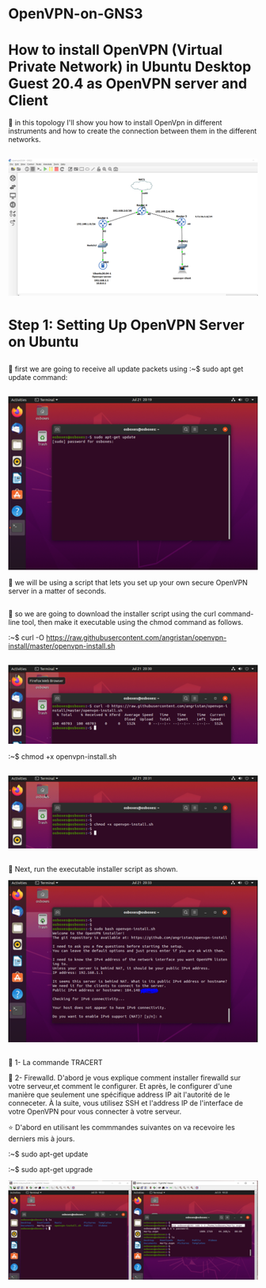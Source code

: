 # OpenVPN-on-GNS3
# How to install OpenVPN (Virtual Private Network) in Ubuntu Desktop Guest 20.4 as OpenVPN server and Client



:pushpin: in this topology I'll show you how to install OpenVpn in different instruments and how to create the connection between them in the different networks.

##
![image](images/1.1.PNG)


 # Step 1: Setting Up OpenVPN Server on Ubuntu
 ##
 :pushpin: first we are going to receive all update packets using :~$ sudo apt get update command:
 
 ##
 ![image](images/1.PNG)
 
 :pushpin: we will be using a script that lets you set up your own secure OpenVPN server in a matter of seconds. 
 ##
 :pushpin: so we are going to download the installer script using the curl command-line tool, then make it executable using the chmod command as follows.
 
 :~$ curl -O https://raw.githubusercontent.com/angristan/openvpn-install/master/openvpn-install.sh
##

##
![image](images/2.PNG)
 
 :~$ chmod +x openvpn-install.sh 
 
##
 ![image](images/3.PNG)
 
##

##
:pushpin: Next, run the executable installer script as shown.

![image](images/4.PNG) 
 
 
 
 
 
##
 
 :pushpin: 1- La commande TRACERT
 
 :pushpin: 2- Firewalld. D'abord je vous explique comment installer firewalld sur votre serveur,et comment le configurer. Et après, le configurer d'une manière que seulement une           spécifique address IP ait l'autorité de le conneceter. À la suite, vous utilisez SSH et l'address IP de l'interface de votre OpenVPN pour vous connecter à votre serveur.
 


 :star: D'abord en utilisant les commmandes suivantes on va recevoire les derniers mis à jours.
 
 :~$ sudo apt-get update
 
 :~$ sudo apt-get upgrade
 
 ![image](images/22.PNG)
 

